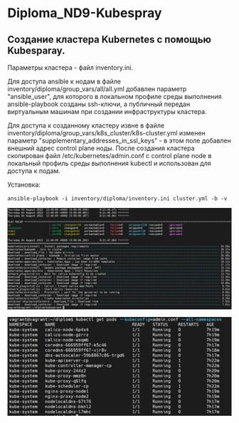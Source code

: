 # Diploma_ND9-Kubespray
 
## Создание кластера Kubernetes с помощью Kubesparay.
Параметры кластера - файл inventory.ini.

Для доступа ansible к нодам в файле inventory/diploma/group_vars/all/all.yml добавлен параметр "ansible_user", для которого в локальном профиле среды выполнения ansible-playbook созданы ssh-ключи, a публичный передан виртуальным машинам при создании инфраструктуры кластера.

Для доступа к созданному кластеру извне в файле inventory/diploma/group_vars/k8s_cluster/k8s-cluster.yml изменен параметр "supplementary_addresses_in_ssl_keys" - в этом поле добавлен внешний адрес control plane ноды. 
После создания кластера скопирован файл /etc/kubernetes/admin.conf с control plane node в локальный профиль среды выполнения kubectl и использован для доступа к подам.

Установка:
```shell
ansible-playbook -i inventory/diploma/inventory.ini cluster.yml -b -v
```

![cluster-install](ansible.PNG)

![get-pods](kubegetpods.PNG)
